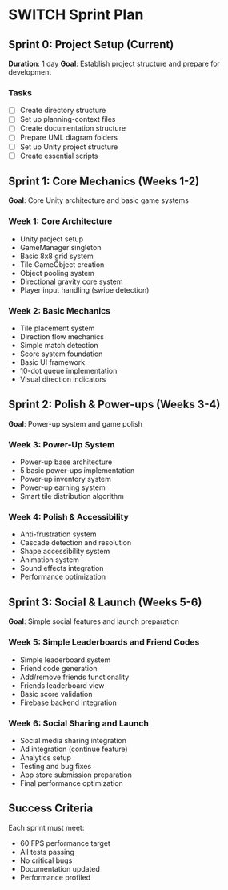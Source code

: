 # SWITCH Sprint Plan

## Sprint 0: Project Setup (Current)
**Duration**: 1 day
**Goal**: Establish project structure and prepare for development

### Tasks
- [ ] Create directory structure
- [ ] Set up planning-context files
- [ ] Create documentation structure
- [ ] Prepare UML diagram folders
- [ ] Set up Unity project structure
- [ ] Create essential scripts

## Sprint 1: Core Mechanics (Weeks 1-2)
**Goal**: Core Unity architecture and basic game systems

### Week 1: Core Architecture
- Unity project setup
- GameManager singleton
- Basic 8x8 grid system
- Tile GameObject creation
- Object pooling system
- Directional gravity core system
- Player input handling (swipe detection)

### Week 2: Basic Mechanics
- Tile placement system
- Direction flow mechanics
- Simple match detection
- Score system foundation
- Basic UI framework
- 10-dot queue implementation
- Visual direction indicators

## Sprint 2: Polish & Power-ups (Weeks 3-4)
**Goal**: Power-up system and game polish

### Week 3: Power-Up System
- Power-up base architecture
- 5 basic power-ups implementation
- Power-up inventory system
- Power-up earning system
- Smart tile distribution algorithm

### Week 4: Polish & Accessibility
- Anti-frustration system
- Cascade detection and resolution
- Shape accessibility system
- Animation system
- Sound effects integration
- Performance optimization

## Sprint 3: Social & Launch (Weeks 5-6)
**Goal**: Simple social features and launch preparation

### Week 5: Simple Leaderboards and Friend Codes
- Simple leaderboard system
- Friend code generation
- Add/remove friends functionality
- Friends leaderboard view
- Basic score validation
- Firebase backend integration

### Week 6: Social Sharing and Launch
- Social media sharing integration
- Ad integration (continue feature)
- Analytics setup
- Testing and bug fixes
- App store submission preparation
- Final performance optimization

## Success Criteria
Each sprint must meet:
- 60 FPS performance target
- All tests passing
- No critical bugs
- Documentation updated
- Performance profiled
